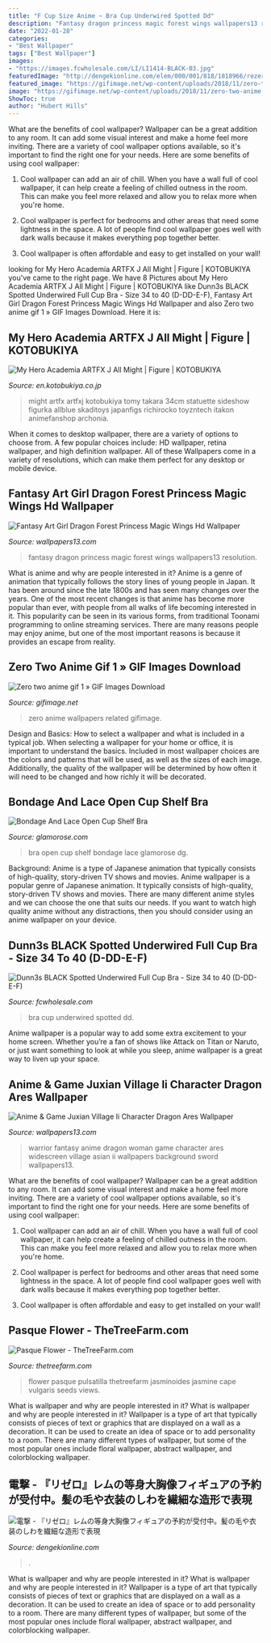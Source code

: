 ```yaml
---
title: "F Cup Size Anime ~ Bra Cup Underwired Spotted Dd"
description: "Fantasy dragon princess magic forest wings wallpapers13 resolution"
date: "2022-01-28"
categories:
- "Best Wallpaper"
tags: ["Best Wallpaper"]
images:
- "https://images.fcwholesale.com/LI/LI1414-BLACK-03.jpg"
featuredImage: "http://dengekionline.com/elem/000/001/818/1818966/rezero_01_cs1w1_800x1067.jpg"
featured_image: "https://gifimage.net/wp-content/uploads/2018/11/zero-two-anime-gif-300x200.gif"
image: "https://gifimage.net/wp-content/uploads/2018/11/zero-two-anime-gif-300x200.gif"
ShowToc: true
author: "Hubert Hills"
---
```



What are the benefits of cool wallpaper?
Wallpaper can be a great addition to any room. It can add some visual interest and make a home feel more inviting. There are a variety of cool wallpaper options available, so it's important to find the right one for your needs. Here are some benefits of using cool wallpaper: 
1. Cool wallpaper can add an air of chill. When you have a wall full of cool wallpaper, it can help create a feeling of chilled outness in the room. This can make you feel more relaxed and allow you to relax more when you're home. 

2. Cool wallpaper is perfect for bedrooms and other areas that need some lightness in the space. A lot of people find cool wallpaper goes well with dark walls because it makes everything pop together better. 

3. Cool wallpaper is often affordable and easy to get installed on your wall!

	

		
looking for My Hero Academia ARTFX J All Might | Figure | KOTOBUKIYA you've came to the right page. We have 8 Pictures about My Hero Academia ARTFX J All Might | Figure | KOTOBUKIYA like Dunn3s BLACK Spotted Underwired Full Cup Bra - Size 34 to 40 (D-DD-E-F), Fantasy Art Girl Dragon Forest Princess Magic Wings Hd Wallpaper and also Zero two anime gif 1 » GIF Images Download. Here it is:
		
    
## My Hero Academia ARTFX J All Might | Figure | KOTOBUKIYA

<img loading=lazy src="http://en.kotobukiya.co.jp/wp-content/uploads/2020/06/5934664bf21f8d76aa8207a43e445efd96abf06f.jpg" onerror="this.onerror=null;this.src='https://tse3.mm.bing.net/th?id=OIP.IfZcZjpcMqskMNWxz19LWQHaLG&amp;pid=15.1';" alt="My Hero Academia ARTFX J All Might | Figure | KOTOBUKIYA">

_Source: en.kotobukiya.co.jp_

>might artfx artfxj kotobukiya tomy takara 34cm statuette sideshow figurka allblue skaditoys japanfigs richirocko toyzntech itakon animefanshop archonia. 

	

When it comes to desktop wallpaper, there are a variety of options to choose from. A few popular choices include: HD wallpaper, retina wallpaper, and high definition wallpaper. All of these Wallpapers come in a variety of resolutions, which can make them perfect for any desktop or mobile device. 

    
## Fantasy Art Girl Dragon Forest Princess Magic Wings Hd Wallpaper

<img loading=lazy src="https://www.wallpapers13.com/wp-content/uploads/2015/11/Fantasy-art-girl-dragon-forest-Princess-magic-wings-hd-wallpaper.jpg" onerror="this.onerror=null;this.src='https://tse3.mm.bing.net/th?id=OIP.OkgiU6BFG9ZpVLyU57A8tQHaEU&amp;pid=15.1';" alt="Fantasy Art Girl Dragon Forest Princess Magic Wings Hd Wallpaper">

_Source: wallpapers13.com_

>fantasy dragon princess magic forest wings wallpapers13 resolution. 

	

What is anime and why are people interested in it?
Anime is a genre of animation that typically follows the story lines of young people in Japan. It has been around since the late 1800s and has seen many changes over the years. One of the most recent changes is that anime has become more popular than ever, with people from all walks of life becoming interested in it. This popularity can be seen in its various forms, from traditional Toonami programming to online streaming services. There are many reasons people may enjoy anime, but one of the most important reasons is because it provides an escape from reality.

    
## Zero Two Anime Gif 1 » GIF Images Download

<img loading=lazy src="https://gifimage.net/wp-content/uploads/2018/11/zero-two-anime-gif-300x200.gif" onerror="this.onerror=null;this.src='https://tse4.mm.bing.net/th?id=OIP.kJ2w21e_h0LAE9fPShe4ogAAAA&amp;pid=15.1';" alt="Zero two anime gif 1 » GIF Images Download">

_Source: gifimage.net_

>zero anime wallpapers related gifimage. 

	

Design and Basics: How to select a wallpaper and what is included in a typical job.
When selecting a wallpaper for your home or office, it is important to understand the basics. Included in most wallpaper choices are the colors and patterns that will be used, as well as the sizes of each image. Additionally, the quality of the wallpaper will be determined by how often it will need to be changed and how richly it will be decorated.

    
## Bondage And Lace Open Cup Shelf Bra

<img loading=lazy src="http://www.glamorose.com/v/vspfiles/photos/DG-9384-2.jpg" onerror="this.onerror=null;this.src='https://tse1.mm.bing.net/th?id=OIP.uj8ZryEiKXdKAU4Au3jInAHaJ5&amp;pid=15.1';" alt="Bondage And Lace Open Cup Shelf Bra">

_Source: glamorose.com_

>bra open cup shelf bondage lace glamorose dg. 

	

Background: Anime is a type of Japanese animation that typically consists of high-quality, story-driven TV shows and movies.
Anime wallpaper is a popular genre of Japanese animation. It typically consists of high-quality, story-driven TV shows and movies. There are many different anime styles and we can choose the one that suits our needs. If you want to watch high quality anime without any distractions, then you should consider using an anime wallpaper on your device.

    
## Dunn3s BLACK Spotted Underwired Full Cup Bra - Size 34 To 40 (D-DD-E-F)

<img loading=lazy src="https://images.fcwholesale.com/LI/LI1414-BLACK-03.jpg" onerror="this.onerror=null;this.src='https://tse2.mm.bing.net/th?id=OIP.3Zg4AMx-4xv-HoQkqxYW3wHaJ4&amp;pid=15.1';" alt="Dunn3s BLACK Spotted Underwired Full Cup Bra - Size 34 to 40 (D-DD-E-F)">

_Source: fcwholesale.com_

>bra cup underwired spotted dd. 

	

Anime wallpaper is a popular way to add some extra excitement to your home screen. Whether you’re a fan of shows like Attack on Titan or Naruto, or just want something to look at while you sleep, anime wallpaper is a great way to liven up your space.

    
## Anime &amp; Game Juxian Village Ii Character Dragon Ares Wallpaper

<img loading=lazy src="https://www.wallpapers13.com/wp-content/uploads/2016/04/Anime-Game-Juxian-village-II-character-dragon-Ares-Wallpaper-Widescreen-HD-1680x1050.jpg" onerror="this.onerror=null;this.src='https://tse2.mm.bing.net/th?id=OIP.ZAdV-fUd_zRt2Wglef_GKQHaEo&amp;pid=15.1';" alt="Anime &amp; Game Juxian Village Ii Character Dragon Ares Wallpaper">

_Source: wallpapers13.com_

>warrior fantasy anime dragon woman game character ares widescreen village asian ii wallpapers background sword wallpapers13. 

	

What are the benefits of cool wallpaper?
Wallpaper can be a great addition to any room. It can add some visual interest and make a home feel more inviting. There are a variety of cool wallpaper options available, so it's important to find the right one for your needs. Here are some benefits of using cool wallpaper: 
1. Cool wallpaper can add an air of chill. When you have a wall full of cool wallpaper, it can help create a feeling of chilled outness in the room. This can make you feel more relaxed and allow you to relax more when you're home. 

2. Cool wallpaper is perfect for bedrooms and other areas that need some lightness in the space. A lot of people find cool wallpaper goes well with dark walls because it makes everything pop together better. 

3. Cool wallpaper is often affordable and easy to get installed on your wall!

    
## Pasque Flower - TheTreeFarm.com

<img loading=lazy src="http://www.thetreefarm.com/media/catalog/product/cache/1/thumbnail/9df78eab33525d08d6e5fb8d27136e95/p/a/pasque-flower-wiki-commons-public-domain.jpg" onerror="this.onerror=null;this.src='https://tse4.mm.bing.net/th?id=OIP.X6A6KMo59d5t-bapnZrqfAHaHL&amp;pid=15.1';" alt="Pasque Flower - TheTreeFarm.com">

_Source: thetreefarm.com_

>flower pasque pulsatilla thetreefarm jasminoides jasmine cape vulgaris seeds views. 

	

What is wallpaper and why are people interested in it?
What is wallpaper and why are people interested in it?
Wallpaper is a type of art that typically consists of pieces of text or graphics that are displayed on a wall as a decoration. It can be used to create an idea of space or to add personality to a room. There are many different types of wallpaper, but some of the most popular ones include floral wallpaper, abstract wallpaper, and colorblocking wallpaper.

    
## 電撃 - 『リゼロ』レムの等身大胸像フィギュアの予約が受付中。髪の毛や衣装のしわを繊細な造形で表現

<img loading=lazy src="http://dengekionline.com/elem/000/001/818/1818966/rezero_01_cs1w1_800x1067.jpg" onerror="this.onerror=null;this.src='https://tse3.mm.bing.net/th?id=OIP.D7V9lpjAeOQwhDI42JehjAHaJ4&amp;pid=15.1';" alt="電撃 - 『リゼロ』レムの等身大胸像フィギュアの予約が受付中。髪の毛や衣装のしわを繊細な造形で表現">

_Source: dengekionline.com_

>. 

	

What is wallpaper and why are people interested in it?
What is wallpaper and why are people interested in it?
Wallpaper is a type of art that typically consists of pieces of text or graphics that are displayed on a wall as a decoration. It can be used to create an idea of space or to add personality to a room. There are many different types of wallpaper, but some of the most popular ones include floral wallpaper, abstract wallpaper, and colorblocking wallpaper.

